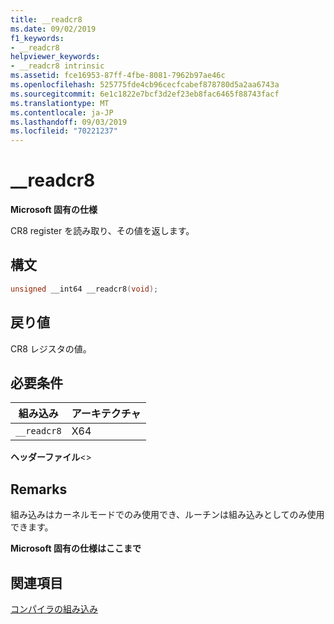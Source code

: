 ```yaml
---
title: __readcr8
ms.date: 09/02/2019
f1_keywords:
- __readcr8
helpviewer_keywords:
- __readcr8 intrinsic
ms.assetid: fce16953-87ff-4fbe-8081-7962b97ae46c
ms.openlocfilehash: 525775fde4cb96cecfcabef878780d5a2aa6743a
ms.sourcegitcommit: 6e1c1822e7bcf3d2ef23eb8fac6465f88743facf
ms.translationtype: MT
ms.contentlocale: ja-JP
ms.lasthandoff: 09/03/2019
ms.locfileid: "70221237"
---
```

# <a name="__readcr8"></a>__readcr8

**Microsoft 固有の仕様**

CR8 register を読み取り、その値を返します。

## <a name="syntax"></a>構文

```C
unsigned __int64 __readcr8(void);
```

## <a name="return-value"></a>戻り値

CR8 レジスタの値。

## <a name="requirements"></a>必要条件

|組み込み|アーキテクチャ|
|---------------|------------------|
|`__readcr8`|X64|

**ヘッダーファイル**\<>

## <a name="remarks"></a>Remarks

組み込みはカーネルモードでのみ使用でき、ルーチンは組み込みとしてのみ使用できます。

**Microsoft 固有の仕様はここまで**

## <a name="see-also"></a>関連項目

[コンパイラの組み込み](../intrinsics/compiler-intrinsics.md)
